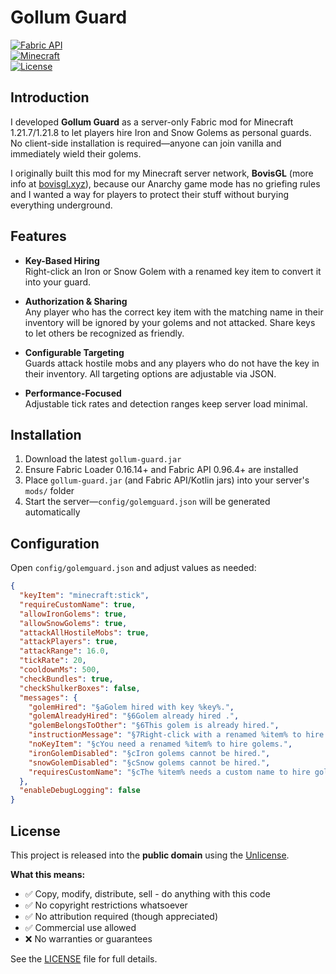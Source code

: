 # Gollum Guard

[![Fabric API](https://img.shields.io/badge/modloader-Fabric-1976d2?style=flat-square&logo=fabricmc&logoColor=white)](https://fabricmc.net/)  
[![Minecraft](https://img.shields.io/badge/minecraft-1.21.7-brightgreen?style=flat-square)](https://minecraft.net/)  
[![License](https://img.shields.io/badge/license-Unlicense-blue?style=flat-square)](LICENSE)

## Introduction

I developed **Gollum Guard** as a server-only Fabric mod for Minecraft 1.21.7/1.21.8 to let players hire Iron and Snow Golems as personal guards. No client-side installation is required—anyone can join vanilla and immediately wield their golems.

I originally built this mod for my Minecraft server network, **BovisGL** (more info at [bovisgl.xyz](https://bovisgl.xyz)), because our Anarchy game mode has no griefing rules and I wanted a way for players to protect their stuff without burying everything underground.

## Features

- **Key-Based Hiring**  
  Right-click an Iron or Snow Golem with a renamed key item to convert it into your guard.

- **Authorization & Sharing**  
  Any player who has the correct key item with the matching name in their inventory will be ignored by your golems and not attacked. Share keys to let others be recognized as friendly.

- **Configurable Targeting**  
  Guards attack hostile mobs and any players who do not have the key in their inventory. All targeting options are adjustable via JSON.

- **Performance-Focused**  
  Adjustable tick rates and detection ranges keep server load minimal.

## Installation

1. Download the latest `gollum-guard.jar`
2. Ensure Fabric Loader 0.16.14+ and Fabric API 0.96.4+ are installed
3. Place `gollum-guard.jar` (and Fabric API/Kotlin jars) into your server's `mods/` folder
4. Start the server—`config/golemguard.json` will be generated automatically

## Configuration

Open `config/golemguard.json` and adjust values as needed:

```json
{
  "keyItem": "minecraft:stick",
  "requireCustomName": true,
  "allowIronGolems": true,
  "allowSnowGolems": true,
  "attackAllHostileMobs": true,
  "attackPlayers": true,
  "attackRange": 16.0,
  "tickRate": 20,
  "cooldownMs": 500,
  "checkBundles": true,
  "checkShulkerBoxes": false,
  "messages": {
    "golemHired": "§aGolem hired with key %key%.",
    "golemAlreadyHired": "§6Golem already hired .",
    "golemBelongsToOther": "§6This golem is already hired.",
    "instructionMessage": "§7Right-click with a renamed %item% to hire this golem.",
    "noKeyItem": "§cYou need a renamed %item% to hire golems.",
    "ironGolemDisabled": "§cIron golems cannot be hired.",
    "snowGolemDisabled": "§cSnow golems cannot be hired.",
    "requiresCustomName": "§cThe %item% needs a custom name to hire golems."
  },
  "enableDebugLogging": false
}
```

## License

This project is released into the **public domain** using the [Unlicense](https://unlicense.org).

**What this means:**
- ✅ Copy, modify, distribute, sell - do anything with this code
- ✅ No copyright restrictions whatsoever  
- ✅ No attribution required (though appreciated)
- ✅ Commercial use allowed
- ❌ No warranties or guarantees

See the [LICENSE](LICENSE) file for full details. 